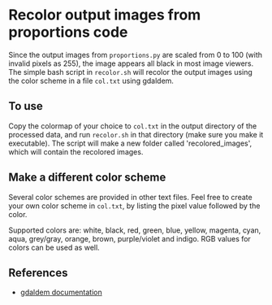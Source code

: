 # Recolor output images from proportions code
Since the output images from `proportions.py` are scaled from 0 to 100 (with invalid pixels as 255), the image appears all black in most image viewers. The simple bash script in `recolor.sh` will recolor the output images using the color scheme in a file `col.txt` using gdaldem.

## To use
Copy the colormap of your choice to `col.txt` in the output directory of the processed data, and run `recolor.sh` in that directory (make sure you make it executable). The script will make a new folder called 'recolored\_images', which will contain the recolored images.

## Make a different color scheme
Several color schemes are provided in other text files. Feel free to create your own color scheme in `col.txt`, by listing the pixel value followed by the color.

Supported colors are: white, black, red, green, blue, yellow, magenta, cyan, aqua, grey/gray, orange, brown, purple/violet and indigo. RGB values for colors can be used as well.

## References
- [gdaldem documentation](https://gdal.org/programs/gdaldem.html)



